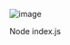 ![image](https://github.com/user-attachments/assets/bca1a5bf-f43d-46a3-9bf3-ff8f0264576d)

Node index.js
